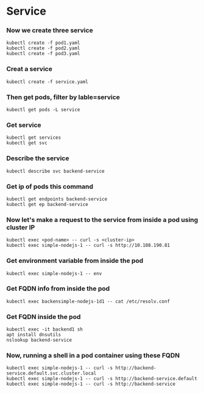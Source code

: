 # Service

### Now we create three service
```
kubectl create -f pod1.yaml
kubectl create -f pod2.yaml
kubectl create -f pod3.yaml
```
### Creat a service
`kubectl create -f service.yaml`
### Then get pods, filter by lable=service
`kubectl get pods -L service`
### Get service
```
kubectl get services
kubectl get svc
```
### Describe the service
`kubectl describe svc backend-service`
### Get ip of pods this command
```
kubectl get endpoints backend-service
kubectl get ep backend-service
```

### Now let's make a request to the service from inside a pod using cluster IP
```
kubectl exec <pod-name> -- curl -s <cluster-ip>
kubectl exec simple-nodejs-1 -- curl -s http://10.108.190.81
```
### Get environment variable from inside the pod
`kubectl exec simple-nodejs-1 -- env`
### Get FQDN info from inside the pod
`kubectl exec backensimple-nodejs-1d1 -- cat /etc/resolv.conf`
### Get FQDN inside the pod
```
kubectl exec -it backend1 sh
apt install dnsutils
nslookup backend-service
```
### Now, running a shell in a pod container using these FQDN
```
kubectl exec simple-nodejs-1 -- curl -s http://backend-service.default.svc.cluster.local
kubectl exec simple-nodejs-1 -- curl -s http://backend-service.default
kubectl exec simple-nodejs-1 -- curl -s http://backend-service
```